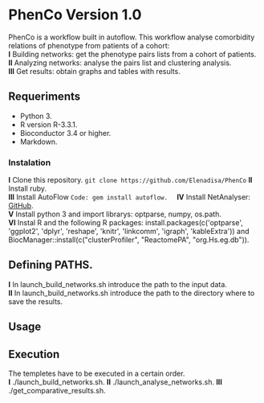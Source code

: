 # PhenCo Version 1.0

PhenCo is a workflow built in autoflow. This workflow analyse comorbidity relations of phenotype from patients of a cohort:  
**I** Building networks: get the phenotype pairs lists from a cohort of patients.  
**II** Analyzing networks: analyse the pairs list and clustering analysis.  
**III** Get results: obtain graphs and tables with results.  

## Requeriments

* Python 3. 
* R version R-3.3.1. 
* Bioconductor 3.4 or higher. 
* Markdown. 

### Instalation

**I** Clone this repository.
``
git clone https://github.com/Elenadisa/PhenCo
``
**II** Install ruby.  
**III** Install AutoFlow
``
Code: gem install autoflow.  
``
**IV** Install NetAnalyser: [GitHub](https://github.com/ElenaRojano/NetAnalyzer).   
**V** Install python 3 and import librarys: optparse, numpy, os.path.  
**VI** Instal R and the following R packages: install.packages(c('optparse', 'ggplot2', 'dplyr', 'reshape', 'knitr', 'linkcomm', 'igraph', 'kableExtra')) and BiocManager::install(c("clusterProfiler", "ReactomePA", "org.Hs.eg.db")). 

## Defining PATHS. 

**I** In launch_build_networks.sh introduce the path to the input data.  
**II** In launch_build_networks.sh introduce the path to the directory where to save the results.  


## Usage

## Execution

The templetes have to be executed in a certain order.  
**I** ./launch_build_networks.sh. 
**II** ./launch_analyse_networks.sh. 
**III** ./get_comparative_results.sh. 

